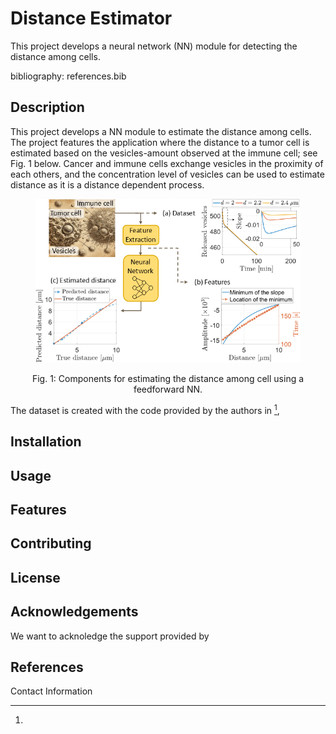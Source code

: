 # Distance Estimator
This project develops a neural network (NN) module for detecting the distance among cells.

bibliography: references.bib

## Description
This project develops a NN module to estimate the distance among cells. The project features the application where the distance to a tumor cell is estimated based on the vesicles-amount observed at the immune cell; see Fig. 1 below. Cancer and immune cells exchange vesicles in the proximity of each others, and the concentration level of vesicles can be used to estimate distance as it is a distance dependent process.

<figure>
    <p align="center">
        <img src="https://github.com/tkn-tub/NN_molecular_communications/blob/main/Figures/distance_estimator.png?raw=true" alt="nn" width="500">
    </p>
</figure>
<p align="center">
Fig. 1: Components for estimating the distance among cell using a feedforward NN.
</p>

The dataset is created with the code provided by the authors in [^1],

## Installation

## Usage

## Features

## Contributing

## License

## Acknowledgements
We want to acknoledge the support provided by 

## References
[^1]: 

Contact Information